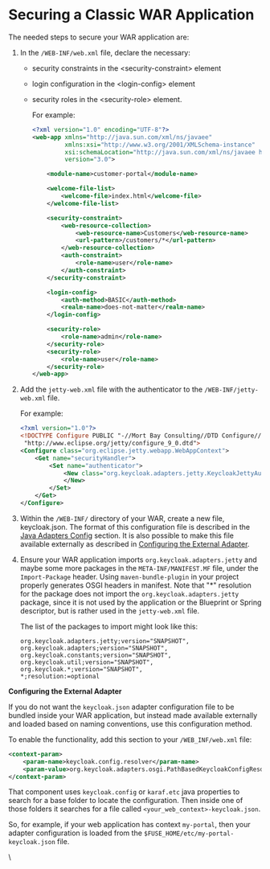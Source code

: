 # Securing a Classic WAR Application

The needed steps to secure your WAR application are:

1. In the `/WEB-INF/web.xml` file, declare the necessary:
   * security constraints in the \<security-constraint> element
   * login configuration in the \<login-config> element
   *   security roles in the \<security-role> element.

       For example:

       ```xml
       <?xml version="1.0" encoding="UTF-8"?>
       <web-app xmlns="http://java.sun.com/xml/ns/javaee"
                xmlns:xsi="http://www.w3.org/2001/XMLSchema-instance"
                xsi:schemaLocation="http://java.sun.com/xml/ns/javaee http://java.sun.com/xml/ns/javaee/web-app_3_0.xsd"
                version="3.0">

           <module-name>customer-portal</module-name>

           <welcome-file-list>
               <welcome-file>index.html</welcome-file>
           </welcome-file-list>

           <security-constraint>
               <web-resource-collection>
                   <web-resource-name>Customers</web-resource-name>
                   <url-pattern>/customers/*</url-pattern>
               </web-resource-collection>
               <auth-constraint>
                   <role-name>user</role-name>
               </auth-constraint>
           </security-constraint>

           <login-config>
               <auth-method>BASIC</auth-method>
               <realm-name>does-not-matter</realm-name>
           </login-config>

           <security-role>
               <role-name>admin</role-name>
           </security-role>
           <security-role>
               <role-name>user</role-name>
           </security-role>
       </web-app>
       ```
2.  Add the `jetty-web.xml` file with the authenticator to the `/WEB-INF/jetty-web.xml` file.

    For example:

    ```xml
    <?xml version="1.0"?>
    <!DOCTYPE Configure PUBLIC "-//Mort Bay Consulting//DTD Configure//EN"
     "http://www.eclipse.org/jetty/configure_9_0.dtd">
    <Configure class="org.eclipse.jetty.webapp.WebAppContext">
        <Get name="securityHandler">
            <Set name="authenticator">
                <New class="org.keycloak.adapters.jetty.KeycloakJettyAuthenticator">
                </New>
            </Set>
        </Get>
    </Configure>
    ```
3. Within the `/WEB-INF/` directory of your WAR, create a new file, keycloak.json. The format of this configuration file is described in the [Java Adapters Config](https://wjw465150.gitbooks.io/keycloak-documentation/content/securing\_apps/topics/oidc/java/java-adapter-config.html#\_java\_adapter\_config) section. It is also possible to make this file available externally as described in [Configuring the External Adapter](https://wjw465150.gitbooks.io/keycloak-documentation/content/securing\_apps/topics/oidc/java/fuse/classic-war.html#config\_external\_adapter).
4.  Ensure your WAR application imports `org.keycloak.adapters.jetty` and maybe some more packages in the `META-INF/MANIFEST.MF` file, under the `Import-Package` header. Using `maven-bundle-plugin` in your project properly generates OSGI headers in manifest. Note that "\*" resolution for the package does not import the `org.keycloak.adapters.jetty` package, since it is not used by the application or the Blueprint or Spring descriptor, but is rather used in the `jetty-web.xml` file.

    The list of the packages to import might look like this:

    ```
    org.keycloak.adapters.jetty;version="SNAPSHOT",
    org.keycloak.adapters;version="SNAPSHOT",
    org.keycloak.constants;version="SNAPSHOT",
    org.keycloak.util;version="SNAPSHOT",
    org.keycloak.*;version="SNAPSHOT",
    *;resolution:=optional
    ```

**Configuring the External Adapter**

If you do not want the `keycloak.json` adapter configuration file to be bundled inside your WAR application, but instead made available externally and loaded based on naming conventions, use this configuration method.

To enable the functionality, add this section to your `/WEB_INF/web.xml` file:

```xml
<context-param>
    <param-name>keycloak.config.resolver</param-name>
    <param-value>org.keycloak.adapters.osgi.PathBasedKeycloakConfigResolver</param-value>
</context-param>
```

That component uses `keycloak.config` or `karaf.etc` java properties to search for a base folder to locate the configuration. Then inside one of those folders it searches for a file called `<your_web_context>-keycloak.json`.

So, for example, if your web application has context `my-portal`, then your adapter configuration is loaded from the `$FUSE_HOME/etc/my-portal-keycloak.json` file.

\
